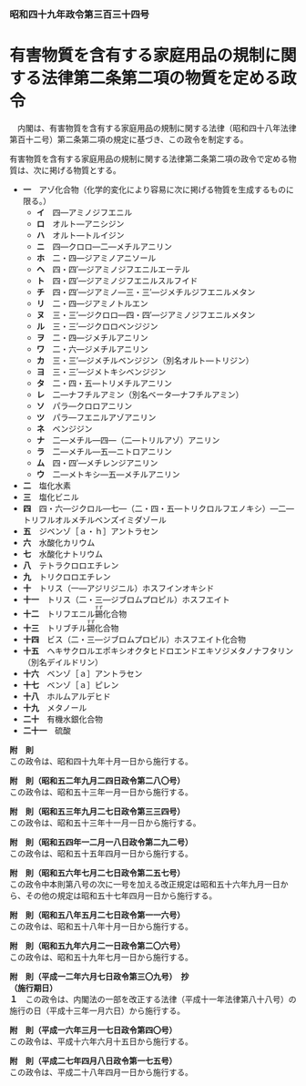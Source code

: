 ### 昭和四十九年政令第三百三十四号  
# 有害物質を含有する家庭用品の規制に関する法律第二条第二項の物質を定める政令  
　内閣は、有害物質を含有する家庭用品の規制に関する法律（昭和四十八年法律第百十二号）第二条第二項の規定に基づき、この政令を制定する。  
  
有害物質を含有する家庭用品の規制に関する法律第二条第二項の政令で定める物質は、次に掲げる物質とする。  
* **一**　アゾ化合物（化学的変化により容易に次に掲げる物質を生成するものに限る。）  
	* **イ**　四―アミノジフエニル  
	* **ロ**　オルト―アニシジン  
	* **ハ**　オルト―トルイジン  
	* **ニ**　四―クロロ―二―メチルアニリン  
	* **ホ**　二・四―ジアミノアニソール  
	* **ヘ**　四・四′―ジアミノジフエニルエーテル  
	* **ト**　四・四′―ジアミノジフエニルスルフイド  
	* **チ**　四・四′―ジアミノ―三・三′―ジメチルジフエニルメタン  
	* **リ**　二・四―ジアミノトルエン  
	* **ヌ**　三・三′―ジクロロ―四・四′―ジアミノジフエニルメタン  
	* **ル**　三・三′―ジクロロベンジジン  
	* **ヲ**　二・四―ジメチルアニリン  
	* **ワ**　二・六―ジメチルアニリン  
	* **カ**　三・三′―ジメチルベンジジン（別名オルト―トリジン）  
	* **ヨ**　三・三′―ジメトキシベンジジン  
	* **タ**　二・四・五―トリメチルアニリン  
	* **レ**　二―ナフチルアミン（別名ベータ―ナフチルアミン）  
	* **ソ**　パラ―クロロアニリン  
	* **ツ**　パラ―フエニルアゾアニリン  
	* **ネ**　ベンジジン  
	* **ナ**　二―メチル―四―（二―トリルアゾ）アニリン  
	* **ラ**　二―メチル―五―ニトロアニリン  
	* **ム**　四・四′―メチレンジアニリン  
	* **ウ**　二―メトキシ―五―メチルアニリン  
* **二**　塩化水素  
* **三**　塩化ビニル  
* **四**　四・六―ジクロル―七―（二・四・五―トリクロルフエノキシ）―二―トリフルオルメチルベンズイミダゾール  
* **五**　ジベンゾ［ａ・ｈ］アントラセン  
* **六**　水酸化カリウム  
* **七**　水酸化ナトリウム  
* **八**　テトラクロロエチレン  
* **九**　トリクロロエチレン  
* **十**　トリス（一―アジリジニル）ホスフインオキシド  
* **十一**　トリス（二・三―ジブロムプロピル）ホスフエイト  
* **十二**　トリフエニル<ruby>錫<rt>すず</rt></ruby>化合物  
* **十三**　トリブチル<ruby>錫<rt>すず</rt></ruby>化合物  
* **十四**　ビス（二・三―ジブロムプロピル）ホスフエイト化合物  
* **十五**　ヘキサクロルエポキシオクタヒドロエンドエキソジメタノナフタリン（別名デイルドリン）  
* **十六**　ベンゾ［ａ］アントラセン  
* **十七**　ベンゾ［ａ］ピレン  
* **十八**　ホルムアルデヒド  
* **十九**　メタノール  
* **二十**　有機水銀化合物  
* **二十一**　硫酸  
  
**附　則**  
この政令は、昭和四十九年十月一日から施行する。  
  
**附　則（昭和五二年九月二四日政令第二八〇号）**  
この政令は、昭和五十三年一月一日から施行する。  
  
**附　則（昭和五三年九月二七日政令第三三四号）**  
この政令は、昭和五十三年十一月一日から施行する。  
  
**附　則（昭和五四年一二月一八日政令第二九二号）**  
この政令は、昭和五十五年四月一日から施行する。  
  
**附　則（昭和五六年七月二七日政令第二五七号）**  
この政令中本則第八号の次に一号を加える改正規定は昭和五十六年九月一日から、その他の規定は昭和五十七年四月一日から施行する。  
  
**附　則（昭和五八年五月二七日政令第一一六号）**  
この政令は、昭和五十八年十月一日から施行する。  
  
**附　則（昭和五九年六月二一日政令第二〇六号）**  
この政令は、昭和五十九年七月一日から施行する。  
  
**附　則（平成一二年六月七日政令第三〇九号）　抄**  
**（施行期日）**  
**１**　この政令は、内閣法の一部を改正する法律（平成十一年法律第八十八号）の施行の日（平成十三年一月六日）から施行する。  
  
**附　則（平成一六年三月一七日政令第四〇号）**  
この政令は、平成十六年六月十五日から施行する。  
  
**附　則（平成二七年四月八日政令第一七五号）**  
この政令は、平成二十八年四月一日から施行する。  
  
